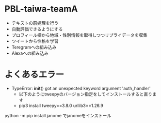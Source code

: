 # PBL-taiwa-teamA
- テキストの前処理を行う
- 自動評価できるようにする
- プロフィール欄から地域・性別情報を取得しつつリプライデータを収集
- ツイートから性格を学習
- Teregramへの組み込み
- Alexaへの組み込み

# よくあるエラー
- TypeError: __init__() got an unexpected keyword argument 'auth_handler'
  - 以下のようにtweepyのバージョン指定をしてインストールすると直ります 
  - pip3 install tweepy==3.8.0 urllib3==1.26.9

python -m pip install janome でjanomeをインストール

